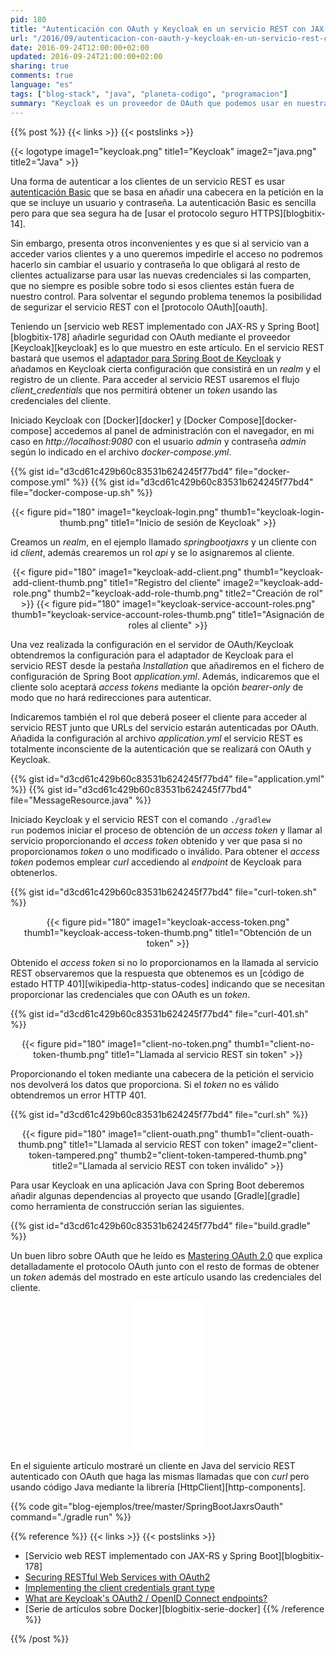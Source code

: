 ```yaml
---
pid: 180
title: "Autenticación con OAuth y Keycloak en un servicio REST con JAX-RS y Spring Boot"
url: "/2016/09/autenticacion-con-oauth-y-keycloak-en-un-servicio-rest-con-jax-rs-y-spring-boot/"
date: 2016-09-24T12:00:00+02:00
updated: 2016-09-24T21:00:00+02:00
sharing: true
comments: true
language: "es"
tags: ["blog-stack", "java", "planeta-codigo", "programacion"]
summary: "Keycloak es un proveedor de OAuth que podemos usar en nuestras aplicaciones y servicios para proporcionar autenticación, autorización, SSO y también añadir seguridad a los servicios REST que desarrollemos como muestro en este artículo. OAuth tiene varias ventajas sobre usar autenticación _Basic_."
---
```


{{% post %}}
{{< links >}}
{{< postslinks >}}

{{< logotype image1="keycloak.png" title1="Keycloak" image2="java.png" title2="Java" >}}

Una forma de autenticar a los clientes de un servicio REST es usar [autenticación Basic](https://en.wikipedia.org/wiki/Basic_access_authentication) que se basa en añadir una cabecera en la petición en la que se incluye un usuario y contraseña. La autenticación Basic es sencilla pero para que sea segura ha de [usar el protocolo seguro HTTPS][blogbitix-14].

Sin embargo, presenta otros inconvenientes y es que si al servicio van a acceder varios clientes y a uno queremos impedirle el acceso no podremos hacerlo sin cambiar el usuario y contraseña lo que obligará al resto de clientes actualizarse para usar las nuevas credenciales si las comparten, que no siempre es posible sobre todo si esos clientes están fuera de nuestro control. Para solventar el segundo problema tenemos la posibilidad de segurizar el servicio REST con el [protocolo OAuth][oauth].

Teniendo un [servicio web REST implementado con JAX-RS y Spring Boot][blogbitix-178] añadirle seguridad con OAuth mediante el proveedor [Keycloak][keycloak] es lo que muestro en este artículo. En el servicio REST bastará que usemos el [adaptador para Spring Boot de Keycloak](https://keycloak.gitbooks.io/securing-client-applications-guide/content/v/latest/topics/oidc/java/java-adapters.html) y añadamos en Keycloak cierta configuración que consistirá en un _realm_ y el registro de un cliente. Para acceder al servicio REST usaremos el flujo _client\_credentials_ que nos permitirá obtener un _token_ usando las credenciales del cliente.

Iniciado Keycloak con [Docker][docker] y [Docker Compose][docker-compose] accedemos al panel de administración con el navegador, en mi caso en _http://localhost:9080_ con el usuario _admin_ y contraseña _admin_ según lo indicado en el archivo _docker-compose.yml_.

{{% gist id="d3cd61c429b60c83531b624245f77bd4" file="docker-compose.yml" %}}
{{% gist id="d3cd61c429b60c83531b624245f77bd4" file="docker-compose-up.sh" %}}

<div class="media" style="text-align: center;">
    {{< figure pid="180"
        image1="keycloak-login.png" thumb1="keycloak-login-thumb.png" title1="Inicio de sesión de Keycloak" >}}
</div>

Creamos un _realm_, en el ejemplo llamado _springbootjaxrs_ y un cliente con id _client_, además crearemos un rol _api_ y se lo asignaremos al cliente.

<div class="media" style="text-align: center;">
    {{< figure pid="180"
        image1="keycloak-add-client.png" thumb1="keycloak-add-client-thumb.png" title1="Registro del cliente"
        image2="keycloak-add-role.png" thumb2="keycloak-add-role-thumb.png" title2="Creación de rol" >}}
    {{< figure pid="180"
        image1="keycloak-service-account-roles.png" thumb1="keycloak-service-account-roles-thumb.png" title1="Asignación de roles al cliente" >}}
</div>

Una vez realizada la configuración en el servidor de OAuth/Keycloak obtendremos la configuración para el adaptador de Keycloak para el servicio REST desde la pestaña _Installation_ que añadiremos en el fichero de configuración de Spring Boot _application.yml_. Además, indicaremos que el cliente solo aceptará _access tokens_ mediante la opción _bearer-only_ de modo que no hará redirecciones para autenticar.

Indicaremos también el rol que deberá poseer el cliente para acceder al servicio REST junto que URLs del servicio estarán autenticadas por OAuth. Añadida la configuración al archivo _application.yml_ el servicio REST es totalmente inconsciente de la autenticación que se realizará con OAuth y Keycloak.

{{% gist id="d3cd61c429b60c83531b624245f77bd4" file="application.yml" %}}
{{% gist id="d3cd61c429b60c83531b624245f77bd4" file="MessageResource.java" %}}

Iniciado Keycloak y el servicio REST con el comando <code>./gradlew run</code> podemos iniciar el proceso de obtención de un _access token_ y llamar al servicio proporcionando el _access token_ obtenido y ver que pasa si no proporcionamos _token_ o uno modificado o inválido. Para obtener el _access token_ podemos emplear _curl_ accediendo al _endpoint_ de Keycloak para obtenerlos.

{{% gist id="d3cd61c429b60c83531b624245f77bd4" file="curl-token.sh" %}}
<div class="media" style="text-align: center;">
    {{< figure pid="180"
        image1="keycloak-access-token.png" thumb1="keycloak-access-token-thumb.png" title1="Obtención de un token" >}}
</div>

Obtenido el _access token_ si no lo proporcionamos en la llamada al servicio REST observaremos que la respuesta que obtenemos es un [código de estado HTTP 401][wikipedia-http-status-codes] indicando que se necesitan proporcionar las credenciales que con OAuth es un _token_.

{{% gist id="d3cd61c429b60c83531b624245f77bd4" file="curl-401.sh" %}}
<div class="media" style="text-align: center;">
    {{< figure pid="180"
        image1="client-no-token.png" thumb1="client-no-token-thumb.png" title1="Llamada al servicio REST sin token" >}}
</div>

Proporcionando el token mediante una cabecera de la petición el servicio nos devolverá los datos que proporciona. Si el _token_ no es válido obtendremos un error HTTP 401.

{{% gist id="d3cd61c429b60c83531b624245f77bd4" file="curl.sh" %}}
<div class="media" style="text-align: center;">
    {{< figure pid="180"
        image1="client-ouath.png" thumb1="client-ouath-thumb.png" title1="Llamada al servicio REST con token"
        image2="client-token-tampered.png" thumb2="client-token-tampered-thumb.png" title2="Llamada al servicio REST con token inválido" >}}
</div>

Para usar Keycloak en una aplicación Java con Spring Boot deberemos añadir algunas dependencias al proyecto que usando [Gradle][gradle] como herramienta de construcción serían las siguientes.

{{% gist id="d3cd61c429b60c83531b624245f77bd4" file="build.gradle" %}}

Un buen libro sobre OAuth que he leído es [Mastering OAuth 2.0](http://amzn.to/2cUkF9d) que explica detalladamente el protocolo OAuth junto con el resto de formas de obtener un _token_ además del mostrado en este artículo usando las credenciales del cliente.

<div class="media-amazon" style="text-align: center;">
    <iframe style="width:120px;height:240px;" marginwidth="0" marginheight="0" scrolling="no" frameborder="0" src="//rcm-eu.amazon-adsystem.com/e/cm?lt1=_blank&bc1=000000&IS2=1&bg1=FFFFFF&fc1=000000&lc1=0000FF&t=blobit-21&o=30&p=8&l=as4&m=amazon&f=ifr&ref=as_ss_li_til&asins=1784395404&linkId=726dc0d3e4914bc672e6b127da045db2&internal=1"></iframe>
</div>

En el siguiente artículo mostraré un cliente en Java del servicio REST autenticado con OAuth que haga las mismas llamadas que con _curl_ pero usando código Java mediante la librería [HttpClient][http-components].

{{% code git="blog-ejemplos/tree/master/SpringBootJaxrsOauth" command="./gradle run" %}}

{{% reference %}}
{{< links >}}
{{< postslinks >}}
* [Servicio web REST implementado con JAX-RS y Spring Boot][blogbitix-178]
* [Securing RESTful Web Services with OAuth2](https://blog.pivotal.io/pivotal-cloud-foundry/products/securing-restful-web-services-with-oauth2)
* [Implementing the client credentials grant type](http://docs.apigee.com/api-services/content/oauth-20-client-credentials-grant-type)
* [What are Keycloak's OAuth2 / OpenID Connect endpoints?](http://stackoverflow.com/questions/28658735/what-are-keycloaks-oauth2-openid-connect-endpoints)
* [Serie de artículos sobre Docker][blogbitix-serie-docker]
{{% /reference %}}

{{% /post %}}
